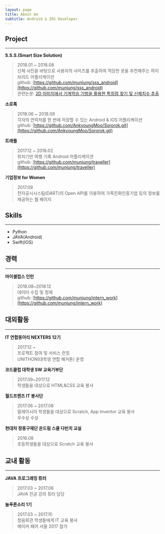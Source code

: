 ```yaml
---
layout: page
title: About me
subtitle: Android & IOS Developer
---
```


## Project
---
**S.S.S.(Smart Size Solution)**
> 2018.01 ~ 2018.08  
> 신체 사진을 바탕으로 사용자의 사이즈를 추출하여 적당한 옷을 추천해주는 하이브리드 어플리케이션  
> github: [https://github.com/munjung/sss_android](https://github.com/munjung/sss_android)  
> 관련논문: [2D 이미지에서 기계학습 기법을 활용한 특징점 찾기 및 신체치수 추출](http://ki-it.com/_PR/view/?aidx=13574&bidx=1027)


**소로록**
> 2018.06 ~ 2018.08  
> 각자의 연락처를 한 번에 저장할 수 있는 Android & IOS 어플리케이션  
> github: [https://github.com/AnkyoungMoo/Sororok.git](https://github.com/AnkyoungMoo/Sororok.git)    

**트래플**
> 2017.12 ~ 2018.02  
> 위치기반 여행 기록 Android 어플리케이션  
> github: [https://github.com/munjung/traveller](https://github.com/munjung/traveller)  

**기업정보 for Women**  
> 2017.09  
> 전자공시시스팀(DART)의 Open API를 이용하여 가족친화인증기업 등의 정보를 제공하는 웹 페이지

## Skills
---
- Python  
- JAVA(Android)  
- Swift(IOS)  

## 경력
---
**마이셀럽스 인턴**
> 2018.08~2018.12  
> 데이터 수집 및 정제  
> github: [https://github.com/munjung/intern_work](https://github.com/munjung/intern_work)



## 대외활동  
---
**IT 연합동아리 NEXTERS 12기**
> 2017.12 ~  
> 프로젝트 참여 및 서비스 런칭  
> UNITHON(대학생 연합 해커톤) 운영  

**코드클럽 대학생 SW 교육기부단**
> 2017.09~2017.12  
> 학생들을 대상으로 HTML&CSS 교육 봉사  

**월드프렌즈 IT 봉사단**
> 2017.06 ~ 2017.08  
> 말레이시아 학생들을 대상으로 Scratch, App Inventor 교육 봉사  
> 우수상 수상  

**현대차 정몽구재단 온드림 스쿨 다빈치 교실**
> 2016.08  
> 초등학생들을 대상으로 Scratch 교육 봉사  


## 교내 활동
---
**JAVA 프로그래밍 튜터**
> 2017.03 ~ 2017.06  
> JAVA 전공 강의 튜터 담당

**늘푸른소리 1기**
> 2017.03 ~ 2017.10  
> 청음회관 학생들에게 IT 교육 봉사  
> 메이커 페어 서울 2017 참가

<!-- - I rock a great mustache -->
<!-- - I'm extremely loyal to my family -->
<!--
What else do you need?

### my history

To be honest, I'm having some trouble remembering right now, so why don't you just watch [my movie](http://en.wikipedia.org/wiki/The_Princess_Bride_%28film%29) and it will answer **all** your questions. -->
